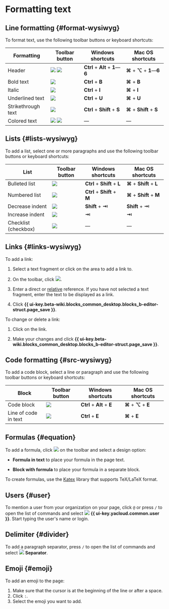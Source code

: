# Formatting text

## Line formatting {#format-wysiwyg}

To format text, use the following toolbar buttons or keyboard shortcuts:

| Formatting | Toolbar button | Windows shortcuts | Mac OS shortcuts |
--- | --- | --- | ---
| Header | ![](../../_assets/wiki/svg/wysiwyg/header.svg) ![](../../_assets/wiki/svg/wysiwyg/show.svg) | **Ctrl** + **Alt** + **1**—**6** | **⌘** + **⌥** + **1**—**6** |
| Bold text | ![](../../_assets/wiki/svg/wysiwyg/bold.svg) | **Ctrl** + **B** | **⌘** + **B** |
| Italic | ![](../../_assets/wiki/svg/wysiwyg/italic.svg) | **Ctrl** + **I** | **⌘** + **I** |
| Underlined text | ![](../../_assets/wiki/svg/wysiwyg/underline.svg) | **Ctrl** + **U** | **⌘** + **U** |
| Strikethrough text | ![](../../_assets/wiki/svg/wysiwyg/strikethrough.svg) | **Ctrl** + **Shift** + **S** | **⌘** + **Shift** + **S** |
| Colored text | ![](../../_assets/wiki/svg/wysiwyg/color.svg) ![](../../_assets/wiki/svg/wysiwyg/show.svg) | — | — |

## Lists {#lists-wysiwyg}

To add a list, select one or more paragraphs and use the following toolbar buttons or keyboard shortcuts:

| List | Toolbar button | Windows shortcuts | Mac OS shortcuts |
--- | --- | --- | ---
| Bulleted list | ![](../../_assets/wiki/svg/wysiwyg/ul.svg) | **Ctrl** + **Shift** + **L** | **⌘** + **Shift** + **L** |
| Numbered list | ![](../../_assets/wiki/svg/wysiwyg/ol.svg) | **Ctrl** + **Shift** + **M** | **⌘** + **Shift** + **M** |
| Decrease indent | ![](../../_assets/wiki/svg/wysiwyg/nested-list-up.svg) | **Shift** + **⇥** | **Shift** + **⇥** |
| Increase indent | ![](../../_assets/wiki/svg/wysiwyg/nested-list-down.svg) | **⇥** | **⇥** |
| Checklist (checkbox) | ![](../../_assets/wiki/svg/wysiwyg/checkbox.svg) | — | — |

## Links {#links-wysiwyg}

To add a link:

1. Select a text fragment or click on the area to add a link to.

1. On the toolbar, click ![](../../_assets/wiki/svg/wysiwyg/link.svg).

1. Enter a direct or [relative](../static-markup/links.md#wiki-ref) reference. If you have not selected a text fragment, enter the text to be displayed as a link.

1. Click **{{ ui-key.beta-wiki.blocks_common_desktop.blocks_b-editor-struct.page_save }}**.

To change or delete a link:

1. Click on the link.

1. Make your changes and click **{{ ui-key.beta-wiki.blocks_common_desktop.blocks_b-editor-struct.page_save }}**.

## Code formatting {#src-wysiwyg}

To add a code block, select a line or paragraph and use the following toolbar buttons or keyboard shortcuts:

| Block | Toolbar button | Windows shortcuts | Mac OS shortcuts |
--- | --- | --- | ---
| Code block | ![](../../_assets/wiki/svg/wysiwyg/code-block.svg) | **Ctrl** + **Alt** + **E** | **⌘** + **⌥** + **E** |
| Line of code in text | ![](../../_assets/wiki/svg/wysiwyg/inline-code.svg) | **Ctrl** + **E** | **⌘** + **E** |

## Formulas {#equation}

To add a formula, click ![](../../_assets/wiki/svg/wysiwyg/equation.svg) on the toolbar and select a design option:

* **Formula in text** to place your formula in the page text.

* **Block with formula** to place your formula in a separate block.

To create formulas, use the [Katex](https://katex.org/) library that supports TeX/LaTeX format.

## Users {#user}

To mention a user from your organization on your page, click `@` or press `/` to open the list of commands and select ![](../../_assets/wiki/svg/wysiwyg/user.svg) **{{ ui-key.yacloud.common.user }}**. Start typing the user's name or login.

## Delimiter {#divider}

To add a paragraph separator, press `/` to open the list of commands and select ![](../../_assets/wiki/svg/wysiwyg/divider.svg) **Separator**.

## Emoji {#emoji}

To add an emoji to the page:

1. Make sure that the cursor is at the beginning of the line or after a space.
1. Click `:`.
1. Select the emoji you want to add.